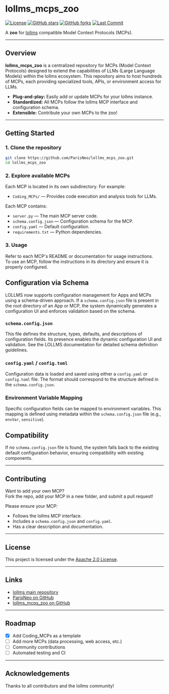 # lollms_mcps_zoo

[![License](https://img.shields.io/github/license/ParisNeo/lollms_mcps_zoo.svg)](https://github.com/ParisNeo/lollms_mcps_zoo/blob/main/LICENSE)
[![GitHub stars](https://img.shields.io/github/stars/ParisNeo/lollms_mcps_zoo.svg)](https://github.com/ParisNeo/lollms_mcps_zoo/stargazers)
[![GitHub forks](https://img.shields.io/github/forks/ParisNeo/lollms_mcps_zoo.svg)](https://github.com/ParisNeo/lollms_mcps_zoo/network)
[![Last Commit](https://img.shields.io/github/last-commit/ParisNeo/lollms_mcps_zoo.svg)](https://github.com/ParisNeo/lollms_mcps_zoo/commits/main)

A **zoo** for [lollms](https://github.com/ParisNeo/lollms) compatible Model Context Protocols (MCPs).

---

## Overview

**lollms_mcps_zoo** is a centralized repository for MCPs (Model Context Protocols) designed to extend the capabilities of LLMs (Large Language Models) within the lollms ecosystem. This repository aims to host hundreds of MCPs, each providing specialized tools, APIs, or environment access for LLMs.

- **Plug-and-play:** Easily add or update MCPs for your lollms instance.
- **Standardized:** All MCPs follow the lollms MCP interface and configuration schema.
- **Extensible:** Contribute your own MCPs to the zoo!

---

## Getting Started

### 1. Clone the repository

```bash
git clone https://github.com/ParisNeo/lollms_mcps_zoo.git
cd lollms_mcps_zoo
```

### 2. Explore available MCPs

Each MCP is located in its own subdirectory. For example:

- `Coding_MCPs/` — Provides code execution and analysis tools for LLMs.

Each MCP contains:
- `server.py` — The main MCP server code.
- `schema.config.json` — Configuration schema for the MCP.
- `config.yaml` — Default configuration.
- `requirements.txt` — Python dependencies.

### 3. Usage

Refer to each MCP's README or documentation for usage instructions.  
To use an MCP, follow the instructions in its directory and ensure it is properly configured.


## Configuration via Schema

LOLLMS now supports configuration management for Apps and MCPs using a schema-driven approach. If a `schema.config.json` file is present in the root directory of an App or MCP, the system dynamically generates a configuration UI and enforces validation based on the schema.

### `schema.config.json`

This file defines the structure, types, defaults, and descriptions of configuration fields.  Its presence enables the dynamic configuration UI and validation.  See the LOLLMS documentation for detailed schema definition guidelines.

### `config.yaml` / `config.toml`

Configuration data is loaded and saved using either a `config.yaml` or `config.toml` file.  The format should correspond to the structure defined in the `schema.config.json`.

### Environment Variable Mapping

Specific configuration fields can be mapped to environment variables.  This mapping is defined using metadata within the `schema.config.json` file (e.g., `envVar`, `sensitive`).

## Compatibility

If no `schema.config.json` file is found, the system falls back to the existing default configuration behavior, ensuring compatibility with existing components.


---

## Contributing

Want to add your own MCP?  
Fork the repo, add your MCP in a new folder, and submit a pull request!

Please ensure your MCP:
- Follows the lollms MCP interface.
- Includes a `schema.config.json` and `config.yaml`.
- Has a clear description and documentation.

---

## License

This project is licensed under the [Apache 2.0 License](LICENSE).

---

## Links

- [lollms main repository](https://github.com/ParisNeo/lollms)
- [ParisNeo on GitHub](https://github.com/ParisNeo)
- [lollms_mcps_zoo on GitHub](https://github.com/ParisNeo/lollms_mcps_zoo)

---

## Roadmap

- [x] Add Coding_MCPs as a template
- [ ] Add more MCPs (data processing, web access, etc.)
- [ ] Community contributions
- [ ] Automated testing and CI

---

## Acknowledgements

Thanks to all contributors and the lollms community!
